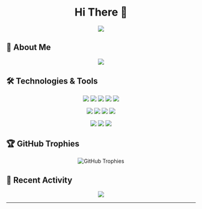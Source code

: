 <h1 align="center">Hi There 👋</h1>



<p align="center">
  <img src="https://readme-typing-svg.herokuapp.com/?lines=Software+Developer;Open+Source+Enthusiast;Always+learning+new+things&font=Fira%20Code&center=true&width=500&height=45&color=f75c7e&vCenter=true&size=22">
</p>

## 🚀 About Me

<!-- TODO: Update this section with your personal information -->

<p align="center">
  <img src="https://readme-typing-svg.herokuapp.com/?lines=🔭+A+student+enthusiast+of+AI;🌱+A+student+major+in+SE&font=Fira%20Code&center=true&width=500&height=45&color=f75c7e&vCenter=true&size=22">
</p>

## 🛠️ Technologies & Tools

<p align="center">
  <img src="https://img.shields.io/badge/-Pytorch-black?style=flat-square&logo=Pytorch" />
  <img src="https://img.shields.io/badge/-NumPy-black?style=flat-square&logo=NumPy" />
  <img src="https://img.shields.io/badge/-Pandas-black?style=flat-square&logo=Pandas" />
  <img src="https://img.shields.io/badge/-OpenCV-black?style=flat-square&logo=OpenCV" />
<img src="https://img.shields.io/badge/-Langchain-black?style=flat-square&logo=Langchain" />
</p>

<p align="center">
  <img src="https://img.shields.io/badge/-Flask-black?style=flat-square&logo=Flask" />
  <img src="https://img.shields.io/badge/-MySQL-black?style=flat-square&logo=MySQL" />
  <img src="https://img.shields.io/badge/-Docker-black?style=flat-square&logo=Docker" />
  <img src="https://img.shields.io/badge/-Git-black?style=flat-square&logo=git" />

</p>

<p align="center">
  <img src="https://img.shields.io/badge/-Raspberry%20Pi-black?style=flat-square&logo=Raspberry%20Pi" />
  <img src="https://img.shields.io/badge/-GitHub-181717?style=flat-square&logo=github" />
  <img src="https://img.shields.io/badge/-VS%20Code-007ACC?style=flat-square&logo=visual-studio-code" />
</p>

<!-- TODO: Add or remove technologies as needed -->


## 🏆 GitHub Trophies

<p align="center">
  <img src="https://github-profile-trophy.vercel.app/?username=yourusername&theme=darkhub&no-frame=true&margin-w=15" alt="GitHub Trophies" />
</p>



## 🎯 Recent Activity

<!-- TODO: Set up GitHub Action to update this section automatically -->
<!--START_SECTION:activity-->
<p align="center">
  <img src="https://readme-typing-svg.herokuapp.com/?lines=Learning+new+things;Always+exploring;Never+stop+growing&font=Fira%20Code&center=true&width=500&height=45&color=f75c7e&vCenter=true&size=22">
</p>
<!--END_SECTION:activity-->



---



